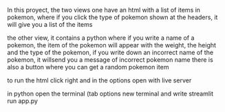 In this proyect, the two views one have an html with a list of items in pokemon, where if you click the type of pokemon shown at the headers, it will give you a list of the items 

the other view, it contains a python where if you write a name of a pokemon, the item of the pokemon will appear with the weight, the height and the type of the pokemon, if you write down an incorrect name of the pokemon, it willsend you a message of incorrect pokemon name
there is also a button where you can get a random pokemon item

to run the html click right and in the options open with live server

in python open the terminal (tab options new terminal and write streamlit run app.py

